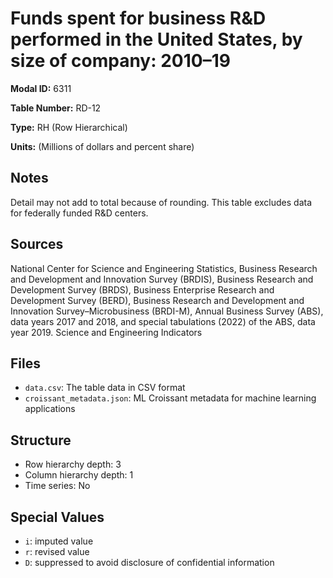 # Funds spent for business R&D performed in the United States, by size of company: 2010–19

**Modal ID:** 6311

**Table Number:** RD-12

**Type:** RH (Row Hierarchical)

**Units:** (Millions of dollars and percent share)

## Notes

Detail may not add to total because of rounding. This table excludes data for federally funded R&D centers.

## Sources

National Center for Science and Engineering Statistics, Business Research and Development and Innovation Survey (BRDIS), Business Research and Development Survey (BRDS), Business Enterprise Research and Development Survey (BERD), Business Research and Development and Innovation Survey–Microbusiness (BRDI-M), Annual Business Survey (ABS), data years 2017 and 2018, and special tabulations (2022) of the ABS, data year 2019. Science and Engineering Indicators

## Files

- `data.csv`: The table data in CSV format
- `croissant_metadata.json`: ML Croissant metadata for machine learning applications

## Structure

- Row hierarchy depth: 3
- Column hierarchy depth: 1
- Time series: No

## Special Values

- `i`: imputed value
- `r`: revised value
- `D`: suppressed to avoid disclosure of confidential information
